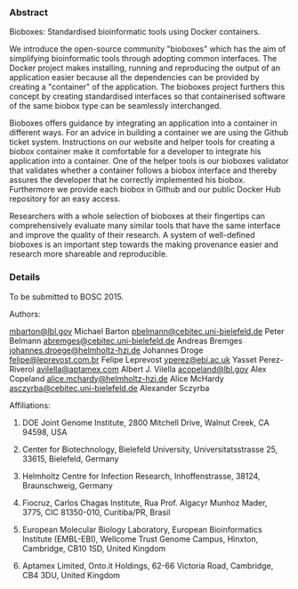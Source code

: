 ### Abstract

Bioboxes: Standardised bioinformatic tools using Docker containers.

We introduce the open-source community "bioboxes" which has the aim of simplifying bioinformatic tools through adopting common interfaces. The Docker project makes installing, running and reproducing the output of an application easier because all the dependencies can be provided by creating a "container" of the application. 
The bioboxes project furthers this concept by creating standardised interfaces so that containerised software of the same biobox type can be seamlessly interchanged.

Bioboxes offers guidance by integrating an application into a container in different ways. For an advice in building a container we are using the Github ticket system. Instructions on our website and helper tools for creating a biobox container make it comfortable for a developer to integrate his application into a container. One of the helper tools is our bioboxes validator that validates whether a container follows a biobox interface and thereby assures the developer that he correctly implemented his biobox. Furthermore we provide each biobox in Github and our public Docker Hub repository for an easy access.

Researchers with a whole selection of bioboxes at their fingertips can comprehensively evaluate many similar tools that have the same interface and improve the quality of their research.
A system of well-defined bioboxes is an important step towards the making provenance easier and research more shareable and reproducible.

### Details

To be submitted to BOSC 2015.

Authors:

mbarton@lbl.gov Michael Barton
pbelmann@cebitec.uni-bielefeld.de Peter Belmann
abremges@cebitec.uni-bielefeld.de Andreas Bremges
johannes.droege@helmholtz-hzi.de Johannes Droge
felipe@leprevost.com.br Felipe Leprevost
yperez@ebi.ac.uk Yasset Perez-Riverol
avilella@aptamex.com Albert J. Vilella
acopeland@lbl.gov Alex Copeland
alice.mchardy@helmholtz-hzi.de Alice McHardy
asczyrba@cebitec.uni-bielefeld.de Alexander Sczyrba

Affiliations:

1. DOE Joint Genome Institute, 2800 Mitchell Drive, Walnut Creek, CA 94598, USA

2. Center for Biotechnology, Bielefeld University, Universitatsstrasse 25, 33615, Bielefeld, Germany

3. Helmholtz Centre for Infection Research, Inhoffenstrasse, 38124, Braunschweig, Germany

4. Fiocruz, Carlos Chagas Institute, Rua Prof. Algacyr Munhoz Mader, 3775, CIC 81350-010, Curitiba/PR, Brasil

5. European Molecular Biology Laboratory, European Bioinformatics Institute (EMBL-EBI), Wellcome Trust Genome Campus, Hinxton, Cambridge, CB10 1SD, United Kingdom

6. Aptamex Limited, Onto.it Holdings, 62-66 Victoria Road, Cambridge, CB4 3DU, United Kingdom
